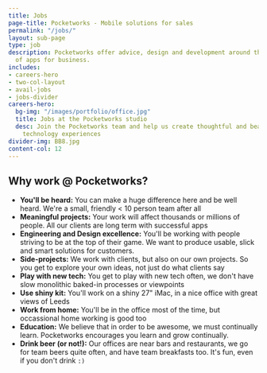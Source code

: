 ```yaml
---
title: Jobs
page-title: Pocketworks - Mobile solutions for sales
permalink: "/jobs/"
layout: sub-page
type: job
description: Pocketworks offer advice, design and development around the implementation
  of apps for business.
includes:
- careers-hero
- two-col-layout
- avail-jobs
- jobs-divider
careers-hero:
  bg-img: "/images/portfolio/office.jpg"
  title: Jobs at the Pocketworks studio
  desc: Join the Pocketworks team and help us create thoughtful and beautifully engineered
    technology experiences
divider-img: BB8.jpg
content-col: 12
---
```


## Why work @ Pocketworks?

- **You'll be heard:** You can make a huge difference here and be well heard. We're a small, friendly &lt; 10 person team after all
- **Meaningful projects:** Your work will affect thousands or millions of people. All our clients are long term with successful apps
- **Engineering and Design excellence:** You'll be working with people striving to be at the top of their game. We want to produce usable, slick and smart solutions for customers.
- **Side-projects:** We work with clients, but also on our own projects. So you get to explore your own ideas, not just do what clients say
- **Play with new tech:** You get to play with new tech often, we don't have slow monolithic baked-in processes or viewpoints
- **Use shiny kit:** You'll work on a shiny 27" iMac, in a nice office with great views of Leeds
- **Work from home:** You'll be in the office most of the time, but occassional home working is good too
- **Education:** We believe that in order to be awesome, we must continually learn. Pocketworks encourages you learn and grow continually.
- **Drink beer (or not!):** Our offices are near bars and restaurants, we go for team beers quite often, and have team breakfasts too. It's fun, even if you don't drink `:)`
